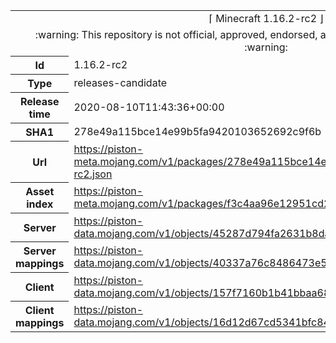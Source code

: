 <html><table>
<tr><td colspan="2" align="center"><img width="0" height="0"><br/>⌈ Minecraft 1.16.2-rc2 ⌋<br/><img width="0" height="0"></td></tr>
<tr><td colspan="2" align="center"><img width="0" height="0"><br/>
:warning: This repository is not official, approved, endorsed, associated or connected with Mojang :warning:
<br/><img width="0" height="0"></td></tr>
<tr><th>Id</th><td>1.16.2-rc2</td></tr>
<tr><th>Type</th><td>releases-candidate</td></tr>
<tr><th>Release time</th><td>2020-08-10T11:43:36+00:00</td></tr>
<tr><th>SHA1</th><td>278e49a115bce14e99b5fa9420103652692c9f6b</td></tr>
<tr><th>Url</th><td><a href="https://piston-meta.mojang.com/v1/packages/278e49a115bce14e99b5fa9420103652692c9f6b/1.16.2-rc2.json">https://piston-meta.mojang.com/v1/packages/278e49a115bce14e99b5fa9420103652692c9f6b/1.16.2-rc2.json</a></td></tr>
<tr><th>Asset index</th><td><a href="https://piston-meta.mojang.com/v1/packages/f3c4aa96e12951cd2781b3e1c0e8ab82bf719cf2/1.16.json">https://piston-meta.mojang.com/v1/packages/f3c4aa96e12951cd2781b3e1c0e8ab82bf719cf2/1.16.json</a></td></tr>
<tr><th>Server</th><td><a href="https://piston-data.mojang.com/v1/objects/45287d794fa2631b8da9b9002696ebe406fbed6b/server.jar">https://piston-data.mojang.com/v1/objects/45287d794fa2631b8da9b9002696ebe406fbed6b/server.jar</a></td></tr>
<tr><th>Server mappings</th><td><a href="https://piston-data.mojang.com/v1/objects/40337a76c8486473e5990f7bb44b13bc08b69e7a/server.txt">https://piston-data.mojang.com/v1/objects/40337a76c8486473e5990f7bb44b13bc08b69e7a/server.txt</a></td></tr>
<tr><th>Client</th><td><a href="https://piston-data.mojang.com/v1/objects/157f7160b1b41bbaa681fcf8d98542bc27ab4b15/client.jar">https://piston-data.mojang.com/v1/objects/157f7160b1b41bbaa681fcf8d98542bc27ab4b15/client.jar</a></td></tr>
<tr><th>Client mappings</th><td><a href="https://piston-data.mojang.com/v1/objects/16d12d67cd5341bfc848340f61f3ff6b957537fe/client.txt">https://piston-data.mojang.com/v1/objects/16d12d67cd5341bfc848340f61f3ff6b957537fe/client.txt</a></td></tr>
</table></html>